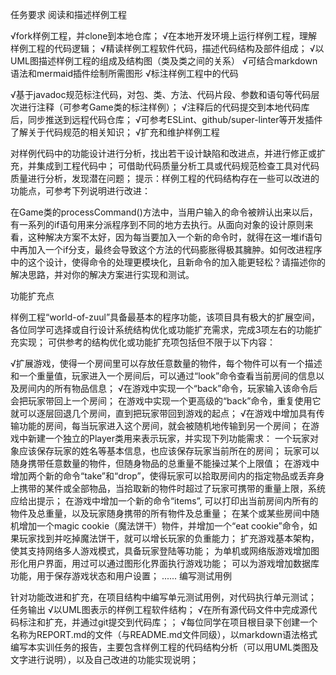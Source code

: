 任务要求
阅读和描述样例工程

√fork样例工程，并clone到本地仓库；
√在本地开发环境上运行样例工程，理解样例工程的代码逻辑；
√精读样例工程软件代码，描述代码结构及部件组成；
√以UML图描述样例工程的组成及结构图（类及类之间的关系）
√可结合markdown语法和mermaid插件绘制所需图形
√标注样例工程中的代码

√基于javadoc规范标注代码，对包、类、方法、代码片段、参数和语句等代码层次进行注释（可参考Game类的标注样例）；
√注释后的代码提交到本地代码库后，同步推送到远程代码仓库；
√可参考ESLint、github/super-linter等开发插件了解关于代码规范的相关知识；
√扩充和维护样例工程

对样例代码中的功能设计进行分析，找出若干设计缺陷和改进点，并进行修正或扩充，并集成到工程代码中；
可借助代码质量分析工具或代码规范检查工具对代码质量进行分析，发现潜在问题；
提示：样例工程的代码结构存在一些可以改进的功能点，可参考下列说明进行改进：

在Game类的processCommand()方法中，当用户输入的命令被辨认出来以后，有一系列的if语句用来分派程序到不同的地方去执行。从面向对象的设计原则来看，这种解决方案不太好，因为每当要加入一个新的命令时，就得在这一堆if语句中再加入一个if分支，最终会导致这个方法的代码膨胀得极其臃肿。如何改进程序中的这个设计，使得命令的处理更模块化，且新命令的加入能更轻松？请描述你的解决思路，并对你的解决方案进行实现和测试。

功能扩充点

样例工程“world-of-zuul”具备最基本的程序功能，该项目具有极大的扩展空间，各位同学可选择或自行设计系统结构优化或功能扩充需求，完成3项左右的功能扩充实现；
可供参考的结构优化或功能扩充项包括但不限于以下内容：

√扩展游戏，使得一个房间里可以存放任意数量的物件，每个物件可以有一个描述和一个重量值，玩家进入一个房间后，可以通过“look”命令查看当前房间的信息以及房间内的所有物品信息；
√在游戏中实现一个“back”命令，玩家输入该命令后会把玩家带回上一个房间；
在游戏中实现一个更高级的“back”命令，重复使用它就可以逐层回退几个房间，直到把玩家带回到游戏的起点；
√在游戏中增加具有传输功能的房间，每当玩家进入这个房间，就会被随机地传输到另一个房间；
在游戏中新建一个独立的Player类用来表示玩家，并实现下列功能需求：
一个玩家对象应该保存玩家的姓名等基本信息，也应该保存玩家当前所在的房间；
玩家可以随身携带任意数量的物件，但随身物品的总重量不能操过某个上限值；
在游戏中增加两个新的命令“take”和“drop”，使得玩家可以拾取房间内的指定物品或丢弃身上携带的某件或全部物品，当拾取新的物件时超过了玩家可携带的重量上限，系统应给出提示；
在游戏中增加一个新的命令“items”, 可以打印出当前房间内所有的物件及总重量，以及玩家随身携带的所有物件及总重量；
在某个或某些房间中随机增加一个magic cookie（魔法饼干）物件，并增加一个“eat cookie”命令，如果玩家找到并吃掉魔法饼干，就可以增长玩家的负重能力；
扩充游戏基本架构，使其支持网络多人游戏模式，具备玩家登陆等功能；
为单机或网络版游戏增加图形化用户界面，用过可以通过图形化界面执行游戏功能；
可以为游戏增加数据库功能，用于保存游戏状态和用户设置；
......
编写测试用例

针对功能改进和扩充，在项目结构中编写单元测试用例，对代码执行单元测试；
任务输出
√以UML图表示的样例工程软件结构；
√在所有源代码文件中完成源代码标注和扩充，并通过git提交到代码库；；
√每位同学在项目根目录下创建一个名称为REPORT.md的文件（与README.md文件同级），以markdown语法格式编写本实训任务的报告，主要包含样例工程的代码结构分析（可以用UML类图及文字进行说明），以及自己改进的功能实现说明；